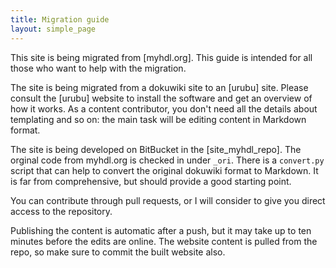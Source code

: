 ```yaml
---
title: Migration guide 
layout: simple_page 
---
```


This site is being migrated from 
[myhdl.org].  This guide is intended for all those who want to
help with the migration.

The site is being migrated from a dokuwiki site to an [urubu] site. Please
consult the [urubu] website to install the software and get an overview of how
it works. As a content contributor, you don't need all the details about
templating and so on: the main task will be editing content in Markdown format.

The site is being developed on BitBucket in the [site_myhdl_repo]. The
orginal code from myhdl.org is checked in under `_ori`. There is a `convert.py`
script that can help to convert the original dokuwiki format to Markdown. It is
far from comprehensive, but should provide a good starting point.

You can contribute through pull requests, or I will consider to give you direct
access to the repository.

Publishing the content is automatic after a push, but it may take up to ten
minutes before the edits are online. The website content is pulled from
the repo, so make sure to commit the built website also.

